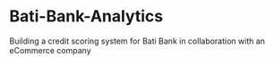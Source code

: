 # Bati-Bank-Analytics
Building a credit scoring system for Bati Bank in collaboration with an eCommerce company
